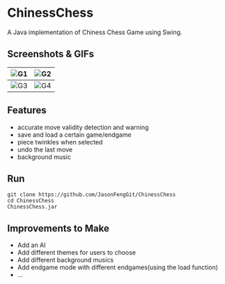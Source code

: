 # ChinessChess
A Java implementation of Chiness Chess Game using Swing.

## Screenshots & GIFs
| ![G1](https://www.linkpicture.com/q/1_33.gif) | ![G2](https://www.linkpicture.com/q/2_4.gif) |
|---------------------------------------------|---------------------------------------------|
| ![G3](https://www.linkpicture.com/q/3_3.gif) | ![G4](https://www.linkpicture.com/q/4_4.gif)|



## Features
- accurate move validity detection and warning 
- save and load a certain game/endgame
- piece twinkles when selected
- undo the last move
- background music

## Run
```
git clone https://github.com/JasonFengGit/ChinessChess
cd ChinessChess
ChinessChess.jar
```

## Improvements to Make
- Add an AI
- Add different themes for users to choose
- Add different background musics
- Add endgame mode with different endgames(using the load function)
- ...
